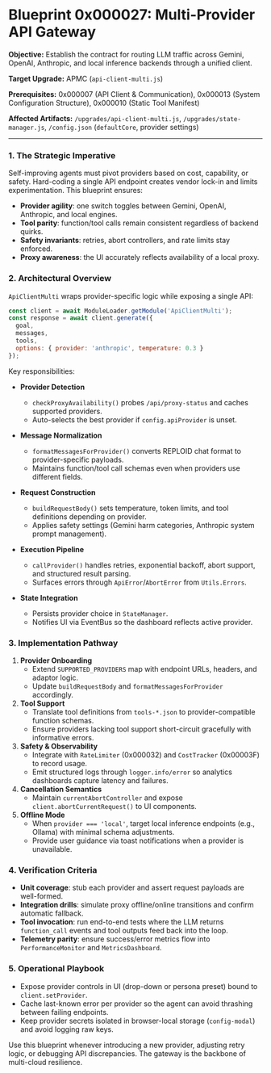 # Blueprint 0x000027: Multi-Provider API Gateway

**Objective:** Establish the contract for routing LLM traffic across Gemini, OpenAI, Anthropic, and local inference backends through a unified client.

**Target Upgrade:** APMC (`api-client-multi.js`)

**Prerequisites:** 0x000007 (API Client & Communication), 0x000013 (System Configuration Structure), 0x000010 (Static Tool Manifest)

**Affected Artifacts:** `/upgrades/api-client-multi.js`, `/upgrades/state-manager.js`, `/config.json` (`defaultCore`, provider settings)

---

### 1. The Strategic Imperative
Self-improving agents must pivot providers based on cost, capability, or safety. Hard-coding a single API endpoint creates vendor lock-in and limits experimentation. This blueprint ensures:
- **Provider agility**: one switch toggles between Gemini, OpenAI, Anthropic, and local engines.
- **Tool parity**: function/tool calls remain consistent regardless of backend quirks.
- **Safety invariants**: retries, abort controllers, and rate limits stay enforced.
- **Proxy awareness**: the UI accurately reflects availability of a local proxy.

### 2. Architectural Overview
`ApiClientMulti` wraps provider-specific logic while exposing a single API:

```javascript
const client = await ModuleLoader.getModule('ApiClientMulti');
const response = await client.generate({
  goal,
  messages,
  tools,
  options: { provider: 'anthropic', temperature: 0.3 }
});
```

Key responsibilities:

- **Provider Detection**
  - `checkProxyAvailability()` probes `/api/proxy-status` and caches supported providers.
  - Auto-selects the best provider if `config.apiProvider` is unset.

- **Message Normalization**
  - `formatMessagesForProvider()` converts REPLOID chat format to provider-specific payloads.
  - Maintains function/tool call schemas even when providers use different fields.

- **Request Construction**
  - `buildRequestBody()` sets temperature, token limits, and tool definitions depending on provider.
  - Applies safety settings (Gemini harm categories, Anthropic system prompt management).

- **Execution Pipeline**
  - `callProvider()` handles retries, exponential backoff, abort support, and structured result parsing.
  - Surfaces errors through `ApiError`/`AbortError` from `Utils.Errors`.

- **State Integration**
  - Persists provider choice in `StateManager`.
  - Notifies UI via EventBus so the dashboard reflects active provider.

### 3. Implementation Pathway
1. **Provider Onboarding**
   - Extend `SUPPORTED_PROVIDERS` map with endpoint URLs, headers, and adaptor logic.
   - Update `buildRequestBody` and `formatMessagesForProvider` accordingly.
2. **Tool Support**
   - Translate tool definitions from `tools-*.json` to provider-compatible function schemas.
   - Ensure providers lacking tool support short-circuit gracefully with informative errors.
3. **Safety & Observability**
   - Integrate with `RateLimiter` (0x000032) and `CostTracker` (0x00003F) to record usage.
   - Emit structured logs through `logger.info/error` so analytics dashboards capture latency and failures.
4. **Cancellation Semantics**
   - Maintain `currentAbortController` and expose `client.abortCurrentRequest()` to UI components.
5. **Offline Mode**
   - When `provider === 'local'`, target local inference endpoints (e.g., Ollama) with minimal schema adjustments.
   - Provide user guidance via toast notifications when a provider is unavailable.

### 4. Verification Criteria
- **Unit coverage**: stub each provider and assert request payloads are well-formed.
- **Integration drills**: simulate proxy offline/online transitions and confirm automatic fallback.
- **Tool invocation**: run end-to-end tests where the LLM returns `function_call` events and tool outputs feed back into the loop.
- **Telemetry parity**: ensure success/error metrics flow into `PerformanceMonitor` and `MetricsDashboard`.

### 5. Operational Playbook
- Expose provider controls in UI (drop-down or persona preset) bound to `client.setProvider`.
- Cache last-known error per provider so the agent can avoid thrashing between failing endpoints.
- Keep provider secrets isolated in browser-local storage (`config-modal`) and avoid logging raw keys.

Use this blueprint whenever introducing a new provider, adjusting retry logic, or debugging API discrepancies. The gateway is the backbone of multi-cloud resilience.
